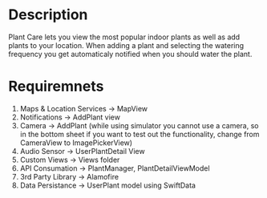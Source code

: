 # Description 

Plant Care lets you view the most popular indoor plants as well as add plants to your location. When adding a plant and selecting the watering frequency you get automaticaly notified when you should water the plant. 


# Requiremnets 

1. Maps & Location Services -> MapView
2. Notifications -> AddPlant view
3. Camera -> AddPlant (while using simulator you cannot use a camera, so in the bottom sheet if you want to test out the functionality, change from CameraView to ImagePickerView)
4. Audio Sensor -> UserPlantDetail View
5. Custom Views -> Views folder
6. API Consumation -> PlantManager, PlantDetailViewModel
7. 3rd Party Library -> Alamofire
8. Data Persistance -> UserPlant model using SwiftData

